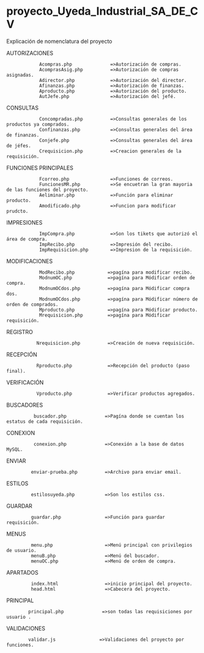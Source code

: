 # proyecto_Uyeda_Industrial_SA_DE_CV

Explicación de nomenclatura del proyecto

AUTORIZACIONES

                Acompras.php              =>Autorización de compras.
                AcomprasAsig.php          =>Autorización de compras asignadas.
                Adirector.php             =>Autorización del director.
                Afinanzas.php             =>Autorización de finanzas.
                Aproducto.php             =>Autorización del producto.
                AutJefe.php               =>Autorización del jefé.

CONSULTAS

                Concompradas.php          =>Consultas generales de los productos ya comprados.
                Confinanzas.php           =>Consultas generales del área de finanzas.
                Conjefe.php               =>Consultas generales del área de jéfes.
                Crequisicion.php          =>Creacion generales de la requisición.

FUNCIONES PRINCIPALES 

                Fcorreo.php               =>Funciones de correos.
                FuncionesMR.php           =>Se encuetran la gran mayoria de las funciones del proyecto.
                Aeliminar.php             =>Función para eliminar producto.
                Amodificado.php           =>Funcion para modificar prudcto.
                
IMPRESIONES  

                ImpCompra.php             =>Son los tikets que autorizó el área de compra.
                ImpRecibo.php             =>Impresión del recibo.
                ImpRequisicion.php        =>Impresion de la requisición.
                
MODIFICACIONES         
         
                ModRecibo.php            =>pagína para modificar recibo.
                ModnumOC.php             =>pagína para Módificar orden de compra.
                ModnumOCdos.php          =>pagína para Módificar compra dos.
                ModnumOCdos.php          =>pagína para Módificar número de orden de comprados.
                Mproducto.php            =>pagína para Módificar producto. 
                Mrequisicion.php         =>pagína para Módificar requisición.
               
REGISTRO

               Nrequisicion.php          =>Creación de nueva requisición. 

RECEPCIÓN
          
               Rproducto.php             =>Recepción del producto (paso final).
               

VERIFICACIÓN

               Vproducto.php             =>Verificar productos agregados.
               
               
BUSCADORES
              
              buscador.php              =>Pagína donde se cuentan los estatus de cada requisición.
              

CONEXION


              conexion.php              =>Conexión a la base de datos MySQL.
 
 
ENVIAR

             enviar-prueba.php          =>Archivo para enviar email.
             
             
ESTILOS

             estilosuyeda.php           =>Son los estilos css.
             
             
GUARDAR

             guardar.php                =>Función para guardar requisición.
             
            
MENUS


             menu.php                   =>Menú principal con privilegios de usuario.
             menuB.php                  =>Menú del buscador.
             menuOC.php                 =>Menú de orden de compra.
             
APARTADOS


             index.html                 =>inicio principal del proyecto.                 
             head.html                  =>Cabecera del proyecto.
             

PRINCIPAL


            principal.php              =>son todas las requisiciones por usuario .
            

VALIDACIONES

            validar.js                =>Validaciones del proyecto por funciones.
            


              

               
               
               
               
               

              


                

